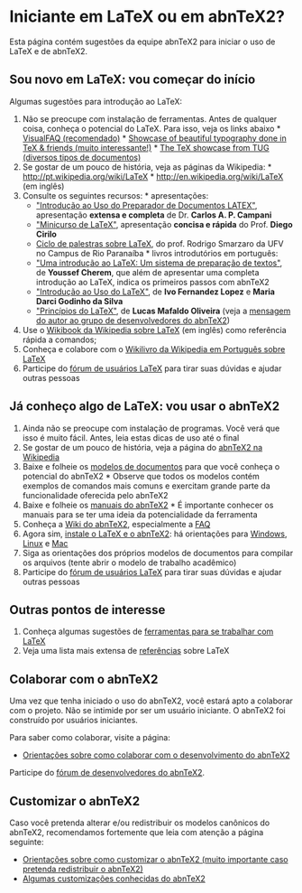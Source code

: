 # Iniciante em LaTeX ou em abnTeX2? #

Esta página contém sugestões da equipe abnTeX2 para iniciar o uso de LaTeX e de abnTeX2.

## Sou novo em LaTeX: vou começar do início ##

Algumas sugestões para introdução ao LaTeX:

  1. Não se preocupe com instalação de ferramentas. Antes de qualquer coisa, conheça o potencial do LaTeX. Para isso, veja os links abaixo
    * [VisualFAQ (recomendado)](http://mirrors.ctan.org/info/visualFAQ/visualFAQ.pdf)
    * [Showcase of beautiful typography done in TeX & friends (muito interessante!)](http://tex.stackexchange.com/questions/1319/showcase-of-beautiful-typography-done-in-tex-friends)
    * [The TeX showcase from TUG (diversos tipos de documentos)](http://www.tug.org/texshowcase/)
  1. Se gostar de um pouco de história, veja as páginas da Wikipedia:
    * http://pt.wikipedia.org/wiki/LaTeX
    * http://en.wikipedia.org/wiki/LaTeX (em inglês)
  1. Consulte os seguintes recursos:
    * apresentações:
      * ["Introdução ao Uso do Preparador de Documentos LATEX"](http://minerva.ufpel.edu.br/~campani/cursolatex.pdf), apresentação **extensa e completa** de Dr. **Carlos A. P. Campani**
      * ["Minicurso de LaTeX"](http://docente.ifrn.edu.br/diegocirilo/minicursos/apresentacao-do-minicurso-de-latex/view), apresentação **concisa e rápida** do Prof. **Diego Cirilo**
      * [Ciclo de palestras sobre LaTeX](http://smarzaro.wordpress.com/2014/04/03/ciclo-de-palestras-sobre-latex/), do prof. Rodrigo Smarzaro da UFV no Campus de Rio Paranaíba
    * livros introdutórios em português:
      * ["Uma introdução ao LaTeX: Um sistema de preparação de textos"](https://www.academia.edu/6945654/Uma_Introducao_ao_LaTeX_Um_sistema_de_preparacao_de_textos), de **Youssef Cherem**, que além de apresentar uma completa introdução ao LaTeX, indica os primeiros passos com abnTeX2
      * ["Introdução ao Uso do LaTeX"](http://www.bookyards.com/member/ivolopez/), de **Ivo Fernandez Lopez** e **Maria Darci Godinho da Silva**
      * ["Princípios do LaTeX"](https://leanpub.com/lutex/), de **Lucas Mafaldo Oliveira** (veja a [mensagem do autor ao grupo de desenvolvedores do abnTeX2](https://groups.google.com/forum/#!msg/abntex2/UiZmlRJ_Kc0/ZCR9TgAE93YJ))
  1. Use o [Wikibook da Wikipedia sobre LaTeX](http://en.wikibooks.org/wiki/LaTeX/) (em inglês) como referência rápida a comandos;
  1. Conheça e colabore com o [Wikilivro da Wikipedia em Português sobre LaTeX](https://pt.wikibooks.org/wiki/Latex)
  1. Participe do [fórum de usuários LaTeX](http://groups.google.com/group/latex-br) para tirar suas dúvidas e ajudar outras pessoas

## Já conheço algo de LaTeX: vou usar o abnTeX2 ##

  1. Ainda não se preocupe com instalação de programas. Você verá que isso é muito fácil. Antes, leia estas dicas de uso até o final
  1. Se gostar de um pouco de história, veja a página do [abnTeX2 na Wikipedia](http://pt.wikipedia.org/wiki/AbnTeX2)
  1. Baixe e folheie os [modelos de documentos](https://code.google.com/p/abntex2/downloads/list) para que você conheça o potencial do abnTeX2
    * Observe que todos os modelos contém exemplos de comandos mais comuns e exercitam grande parte da funcionalidade oferecida pelo abnTeX2
  1. Baixe e folheie os [manuais do abnTeX2](https://code.google.com/p/abntex2/downloads/list)
    * É importante conhecer os manuais para se ter uma ideia da potencialidade da ferramenta
  1. Conheça a [Wiki do abnTeX2](https://code.google.com/p/abntex2/wiki/TOC?tm=6), especialmente a [FAQ](FAQ.md)
  1. Agora sim, [instale o LaTeX e o abnTeX2](Instalacao.md): há orientações para [Windows](InstalacaoWindows.md), [Linux](InstalacaoLinux.md) e [Mac](InstalacaoMac.md)
  1. Siga as orientações dos próprios modelos de documentos para compilar os arquivos (tente abrir o modelo de trabalho acadêmico)
  1. Participe do [fórum de usuários LaTeX](http://groups.google.com/group/latex-br) para tirar suas dúvidas e ajudar outras pessoas

## Outras pontos de interesse ##

  1. Conheça algumas sugestões de [ferramentas para se trabalhar com LaTeX](Ferramentas.md)
  1. Veja uma lista mais extensa de [referências](Referencias.md) sobre LaTeX

## Colaborar com o abnTeX2 ##

Uma vez que tenha iniciado o uso do abnTeX2, você estará apto a colaborar com o projeto. Não se intimide por ser um usuário iniciante. O abnTeX2 foi construído por usuários iniciantes.

Para saber como colaborar, visite a página:

  * [Orientações sobre como colaborar com o desenvolvimento do abnTeX2](ComoContribuir.md)

Participe do [fórum de desenvolvedores do abnTeX2](http://groups.google.com/group/abntex2).

## Customizar o abnTeX2 ##

Caso você pretenda alterar e/ou redistribuir os modelos canônicos do abnTeX2, recomendamos fortemente que leia com atenção a página seguinte:

  * [Orientações sobre como customizar o abnTeX2 (muito importante caso pretenda redistribuir o abnTeX2)](ComoCustomizar.md)
  * [Algumas customizações conhecidas do abnTeX2](https://code.google.com/p/abntex2/wiki/CustomizacoesConhecidas)
